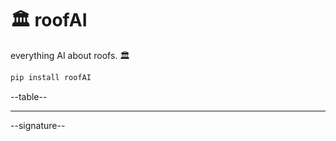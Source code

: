 # 🏛️ roofAI

everything AI about roofs. 🏛️

```bash
pip install roofAI
```

--table--

---

--signature--